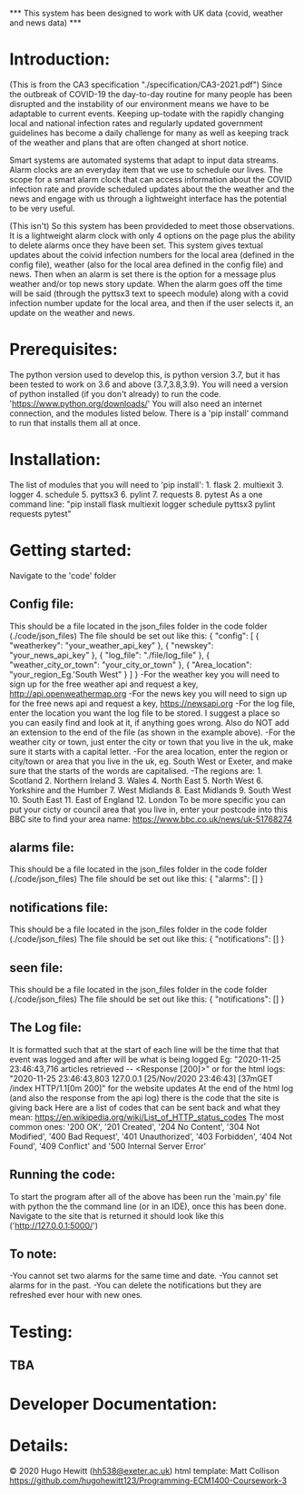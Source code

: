 *** This system has been designed to work with UK data (covid, weather and news data) ***

# Introduction:
(This is from the CA3 specification "./specification/CA3-2021.pdf")
Since the outbreak of COVID-19 the day-to-day routine for many people has been disrupted and the instability of our environment
means we have to be adaptable to current events. Keeping up-todate with the rapidly changing local and national infection rates and
regularly updated government guidelines has become a daily challenge for many as well as keeping track of the weather and plans
that are often changed at short notice.
   
Smart systems are automated systems that adapt to input data streams. Alarm clocks are an everyday item that we use to schedule our
lives. The scope for a smart alarm clock that can access information about the COVID infection rate and provide scheduled updates
about the the weather and the news and engage with us through a lightweight interface has the potential to be very useful.

(This isn't)
So this system has been provideded to meet those observations. It is a lightweight alarm clock with only 4 options on the page plus
the ability to delete alarms once they have been set. This system gives textual updates about the coivid infection numbers for the
local area (defined in the config file), weather (also for the local area defined in the config file) and news. Then when an alarm
is set there is the option for a message plus weather and/or top news story update. When the alarm goes off the time will be said
(through the pyttsx3 text to speech module) along with a covid infection number update for the local area, and then if the user
selects it, an update on the weather and news.

# Prerequisites:
The python version used to develop this, is python version 3.7, but it has been tested to work on 3.6 and above (3.7,3.8,3.9).
You will need a version of python installed (if you don't already) to run the code. 'https://www.python.org/downloads/'
You will also need an internet connection, and the modules listed below. There is a 'pip install' command to run that installs them
all at once.

# Installation:
The list of modules that you will need to 'pip install':
    1. flask
    2. multiexit
    3. logger
    4. schedule
    5. pyttsx3
    6. pylint
    7. requests
    8. pytest
As a one command line: "pip install flask multiexit logger schedule pyttsx3 pylint requests pytest"

# Getting started:
Navigate to the 'code' folder
## Config file:
This should be a file located in the json_files folder in the code folder (./code/json_files)
The file should be set out like this:
{
"config": [
{
    "weatherkey": "your_weather_api_key"
    },
{
    "newskey": "your_news_api_key"
    },
{
    "log_file": "./file/log_file"
    },
{
    "weather_city_or_town": "your_city_or_town"
    },
{
    "Area_location": "your_region_Eg.'South West"
    }
    ]
}
-For the weather key you will need to sign up for the free weather api and request a key, http://api.openweathermap.org
-For the news key you will need to sign up for the free news api and request a key, https://newsapi.org
-For the log file, enter the location you want the log file to be stored. I suggest a place so you can easily find and look at
it, if anything goes wrong. Also do NOT add an extension to the end of the file (as shown in the example above).
-For the weather city or town, just enter the city or town that you live in the uk, make sure it starts with a capital letter.
-For the area location, enter the region or city/town or area that you live in the uk, eg. South West or Exeter, and make sure
that the starts of the words
are capitalised.
-The regions are:
    1. Scotland
    2. Northern Ireland
    3. Wales
    4. North East
    5. North West
    6. Yorkshire and the Humber
    7. West Midlands
    8. East Midlands
    9. South West
    10. South East
    11. East of England
    12. London
To be more specific you can put your cicty or council area that you live in, enter your postcode into this BBC site to
find your area name: https://www.bbc.co.uk/news/uk-51768274
## alarms file:
This should be a file located in the json_files folder in the code folder (./code/json_files)
The file should be set out like this:
{
    "alarms": []
}
## notifications file:
This should be a file located in the json_files folder in the code folder (./code/json_files)
The file should be set out like this:
{
    "notifications": []
}
## seen file:
This should be a file located in the json_files folder in the code folder (./code/json_files)
The file should be set out like this:
{
    "notifications": []
}

## The Log file:
It is formatted such that at the start of each line will be the time that that event was logged and after will be what is being
logged
Eg: "2020-11-25 23:46:43,716 articles retrieved -- <Response [200]>" or for the html logs: "2020-11-25 23:46:43,803 127.0.0.1
[25/Nov/2020 23:46:43] [37mGET /index HTTP/1.1[0m 200]" for the website updates
At the end of the html log (and also the response from the api log) there is the code that the site is giving back
Here are a list of codes that can be sent back and what they mean: https://en.wikipedia.org/wiki/List_of_HTTP_status_codes
The most common ones: '200 OK', '201 Created', '204 No Content', '304 Not Modified', '400 Bad Request', '401 Unauthorized',
'403 Forbidden', '404 Not Found', '409 Conflict' and '500 Internal Server Error'
## Running the code:
To start the program after all of the above has been run the 'main.py' file with python the the command line (or in an IDE),
once this has been done. Navigate to the site that is returned it should look like this ('http://127.0.0.1:5000/')
## To note:
-You cannot set two alarms for the same time and date.
-You cannot set alarms for in the past.
-You can delete the notifications but they are refreshed ever hour with new ones.

# Testing:
## TBA

# Developer Documentation:


# Details:
© 2020 Hugo Hewitt (hh538@exeter.ac.uk)
html template: Matt Collison
https://github.com/hugohewitt123/Programming-ECM1400-Coursework-3
